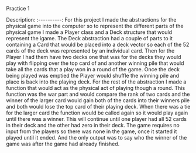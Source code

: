 Practice 1

Description:
:----------:
  For this project I made the abstractions for the physical game into the computer so to represent the different parts of the physical game I made a Player class and a Deck structure that would represent the igame. The Deck abstraction had a couple of parts to it containing a Card that would be placed into a deck vector so each of the 52 cards of the deck was represented by an individual card. Then for the Player I had them have two decks one that was for the decks they would play with flipping over the top card of and another winning pile that would take all the cards that a play won in a round of the game. Once the deck being played was emptied the Player would shuffle the winning pile and place is back into the playing deck. 
  For the rest of the abstraction I made a function that would act as the physical act of playing though a round. This function was the war part and would compare the rank of two cards and the winner of the larger card would gain both of the cards into their winners pile and both would lose the top card of their playing deck. When there was a tie for the larger card the function would be called again so it would play again until there was a winner. This will continue until one player had all 52 cards in their deck and the other had zero in their deck. 
  The game requires no input from the players so there was none in the game, once it started it played until it ended. And the only output was to say who the winner of the game was after the game had already finished.
